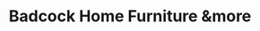 ---
title: "Badcock Home Furniture &more"
url: /hattiesburg/badcock-home-furniture-andmore/
shop: furniture
---